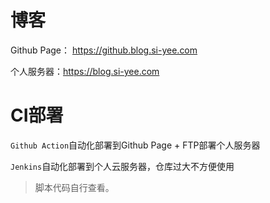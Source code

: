 # 博客

Github Page： https://github.blog.si-yee.com

个人服务器：https://blog.si-yee.com

# CI部署

`Github Action`自动化部署到Github Page + FTP部署个人服务器

`Jenkins`自动化部署到个人云服务器，仓库过大不方便使用

> 脚本代码自行查看。
